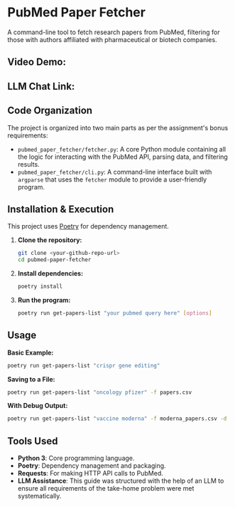 # PubMed Paper Fetcher

A command-line tool to fetch research papers from PubMed, filtering for those with authors affiliated with pharmaceutical or biotech companies.

## Video Demo: 
## LLM Chat Link: 

## Code Organization 

The project is organized into two main parts as per the assignment's bonus requirements:

* `pubmed_paper_fetcher/fetcher.py`: A core Python module containing all the logic for interacting with the PubMed API, parsing data, and filtering results.
* `pubmed_paper_fetcher/cli.py`: A command-line interface built with `argparse` that uses the `fetcher` module to provide a user-friendly program.

## Installation & Execution

This project uses [Poetry](https://python-poetry.org/) for dependency management.

1.  **Clone the repository:**
    ```bash
    git clone <your-github-repo-url>
    cd pubmed-paper-fetcher
    ```

2.  **Install dependencies:**
    ```bash
    poetry install
    ```

3.  **Run the program:**
    ```bash
    poetry run get-papers-list "your pubmed query here" [options]
    ```

## Usage

**Basic Example:**
```bash
poetry run get-papers-list "crispr gene editing"
```

**Saving to a File:**
```bash
poetry run get-papers-list "oncology pfizer" -f papers.csv
```

**With Debug Output:**
```bash
poetry run get-papers-list "vaccine moderna" -f moderna_papers.csv -d
```

## Tools Used

* **Python 3**: Core programming language.
* **Poetry**: Dependency management and packaging.
* **Requests**: For making HTTP API calls to PubMed.
* **LLM Assistance**: This guide was structured with the help of an LLM to ensure all requirements of the take-home problem were met systematically. 